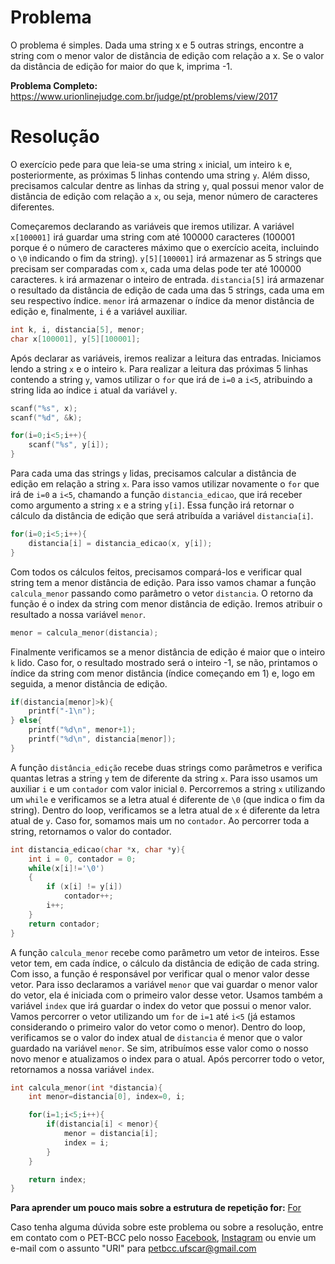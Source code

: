 # Problema

O problema é simples. Dada uma string x e 5 outras strings, encontre a string com o menor valor de distância de edição com relação a x. Se o valor da distância de edição for maior do que k, imprima -1.

**Problema Completo:**
https://www.urionlinejudge.com.br/judge/pt/problems/view/2017

# Resolução

O exercício pede para que leia-se uma string `x` inicial, um inteiro `k` e, posteriormente, as próximas 5 linhas contendo uma string `y`. Além disso, precisamos calcular dentre as linhas da string `y`, qual possui menor valor de distância de edição com relação a `x`, ou seja, menor número de caracteres diferentes.

Começaremos declarando as variáveis que iremos utilizar. A variável `x[100001]` irá guardar uma string com até 100000 caracteres (100001 porque é o número de caracteres máximo que o exercício aceita, incluindo o `\0` indicando o fim da string). `y[5][100001]` irá armazenar as 5 strings que precisam ser comparadas com `x`, cada uma delas pode ter até 100000 caracteres. `k` irá armazenar o inteiro de entrada. `distancia[5]` irá armazenar o resultado da distância de edição de cada uma das 5 strings, cada uma em seu respectivo índice. `menor` irá armazenar o índice da menor distância de edição e, finalmente, `i` é a variável auxiliar.

```c
int k, i, distancia[5], menor;
char x[100001], y[5][100001];
```

Após declarar as variáveis, iremos realizar a leitura das entradas. Iniciamos lendo a string `x` e o inteiro `k`. Para realizar a leitura das próximas 5 linhas contendo a string `y`, vamos utilizar o `for` que irá de `i=0` a `i<5`, atribuindo a string lida ao índice `i` atual da variável `y`.

```c
scanf("%s", x);
scanf("%d", &k);

for(i=0;i<5;i++){
    scanf("%s", y[i]);
}
```

Para cada uma das strings `y` lidas, precisamos calcular a distância de edição em relação a string `x`. Para isso vamos utilizar novamente o `for` que irá de `i=0` a `i<5`, chamando a função `distancia_edicao`, que irá receber como argumento a string `x` e a string `y[i]`. Essa função irá retornar o cálculo da distância de edição que será atribuída a variável `distancia[i]`.

```c
for(i=0;i<5;i++){
    distancia[i] = distancia_edicao(x, y[i]);
}
```

Com todos os cálculos feitos, precisamos compará-los e verificar qual string tem a menor distância de edição. Para isso vamos chamar a função `calcula_menor` passando como parâmetro o vetor `distancia`. O retorno da função é o index da string com menor distância de edição. Iremos atribuir o resultado a nossa variável `menor`.

```c
menor = calcula_menor(distancia);
```

Finalmente verificamos se a menor distância de edição é maior que o inteiro `k` lido. Caso for, o resultado mostrado será o inteiro -1, se não, printamos o índice da string com menor distância (índice começando em 1) e, logo em seguida, a menor distância de edição.

```c
if(distancia[menor]>k){
    printf("-1\n");
} else{
    printf("%d\n", menor+1);
    printf("%d\n", distancia[menor]);
}
```

A função `distância_edição` recebe duas strings como parâmetros e verifica quantas letras a string `y` tem de diferente da string `x`. Para isso usamos um auxiliar `i` e um `contador` com valor inicial `0`. Percorremos a string `x` utilizando um `while` e verificamos se a letra atual é diferente de `\0` (que indica o fim da string). Dentro do loop, verificamos se a letra atual de `x` é diferente da letra atual de `y`. Caso for, somamos mais um no `contador`. Ao percorrer toda a string, retornamos o valor do contador.

```c
int distancia_edicao(char *x, char *y){
    int i = 0, contador = 0;
    while(x[i]!='\0')
    {
        if (x[i] != y[i])
            contador++;
        i++;
    }
    return contador;
}
```

A função `calcula_menor` recebe como parâmetro um vetor de inteiros. Esse vetor tem, em cada índice, o cálculo da distância de edição de cada string. Com isso, a função é responsável por verificar qual o menor valor desse vetor. Para isso declaramos a variável `menor` que vai guardar o menor valor do vetor, ela é iniciada com o primeiro valor desse vetor. Usamos também a variável `index` que irá guardar o index do vetor que possui o menor valor. Vamos percorrer o vetor utilizando um `for` de `i=1` até `i<5` (já estamos considerando o primeiro valor do vetor como o menor). Dentro do loop, verificamos se o valor do index atual de `distancia` é menor que o valor guardado na variável `menor`. Se sim, atribuímos esse valor como o nosso novo menor e atualizamos o index para o atual. Após percorrer todo o vetor, retornamos a nossa variável `index`.

```c
int calcula_menor(int *distancia){
    int menor=distancia[0], index=0, i;

    for(i=1;i<5;i++){
        if(distancia[i] < menor){
            menor = distancia[i];
            index = i;
        }
    }

    return index;
}
```

**Para aprender um pouco mais sobre a estrutura de repetição for:** [For](http://linguagemc.com.br/a-estrutura-de-repeticao-for-em-c/)

Caso tenha alguma dúvida sobre este problema ou sobre a resolução, entre em contato com o PET-BCC pelo nosso
[Facebook](https://www.facebook.com/petbcc/),
[Instagram](https://www.instagram.com/petbcc.ufscar/)
ou envie um e-mail com o assunto "URI" para petbcc.ufscar@gmail.com
